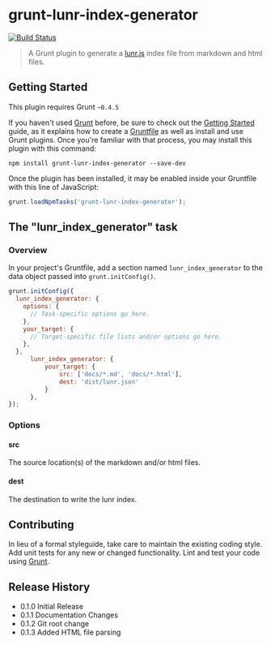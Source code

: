 # grunt-lunr-index-generator

[![Build Status](https://travis-ci.org/jediq/grunt-lunr-index-generator.svg?branch=master)](https://travis-ci.org/jediq/grunt-lunr-index-generator)

> A Grunt plugin to generate a [lunr.js](http://lunrjs.com/) index file from markdown and html files.

## Getting Started
This plugin requires Grunt `~0.4.5`

If you haven't used [Grunt](http://gruntjs.com/) before, be sure to check out the [Getting Started](http://gruntjs.com/getting-started) guide, as it explains how to create a [Gruntfile](http://gruntjs.com/sample-gruntfile) as well as install and use Grunt plugins. Once you're familiar with that process, you may install this plugin with this command:

```shell
npm install grunt-lunr-index-generator --save-dev
```

Once the plugin has been installed, it may be enabled inside your Gruntfile with this line of JavaScript:

```js
grunt.loadNpmTasks('grunt-lunr-index-generator');
```

## The "lunr_index_generator" task

### Overview
In your project's Gruntfile, add a section named `lunr_index_generator` to the data object passed into `grunt.initConfig()`.

```js
grunt.initConfig({
  lunr_index_generator: {
    options: {
      // Task-specific options go here.
    },
    your_target: {
      // Target-specific file lists and/or options go here.
    },
  },
      lunr_index_generator: {
          your_target: {
              src: ['docs/*.md', 'docs/*.html'],
              dest: 'dist/lunr.json'
          }
      },
});
```

### Options

#### src
The source location(s) of the markdown and/or html files.

#### dest
The destination to write the lunr index.

## Contributing
In lieu of a formal styleguide, take care to maintain the existing coding style. Add unit tests for any new or changed functionality. Lint and test your code using [Grunt](http://gruntjs.com/).

## Release History
* 0.1.0 Initial Release
* 0.1.1 Documentation Changes
* 0.1.2 Git root change
* 0.1.3 Added HTML file parsing

